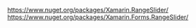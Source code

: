 https://www.nuget.org/packages/Xamarin.RangeSlider/
https://www.nuget.org/packages/Xamarin.Forms.RangeSlider/
